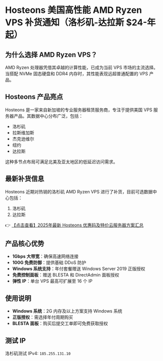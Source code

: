 # Hosteons 美国高性能 AMD Ryzen VPS 补货通知（洛杉矶-达拉斯 $24-年起）

## 为什么选择 AMD Ryzen VPS？

AMD Ryzen 处理器凭借其卓越的计算性能，已成为当前 VPS 市场的主流选择。当搭配 NVMe 固态硬盘和 DDR4 内存时，其性能表现远超普通配置的 VPS 产品。

## Hosteons 产品亮点

Hosteons 是一家来自新加坡的专业服务器租赁服务商，专注于提供美国 VPS 服务器产品。其数据中心分布广泛，包括：

- 洛杉矶
- 拉斯维加斯
- 杰克逊维尔
- 纽约
- 达拉斯

这种多节点布局可满足北美及亚太地区的低延迟访问需求。

## 最新补货信息

Hosteons 近期对热销的洛杉矶 AMD Ryzen VPS 进行了补货，目前可选数据中心包括：

1. 洛杉矶
2. 达拉斯

👉 [【点击查看】2025年最新 Hosteons 优惠码及特价云服务器方案汇总](https://bit.ly/hosteons)

## 产品核心优势

- **1Gbps 大带宽**：确保高速网络连接
- **100G 免费防御**：提供基础 DDoS 防护
- **Windows 系统支持**：年付套餐赠送 Windows Server 2019 正版授权
- **免费控制面板**：赠送 BLESTA 和 DirectAdmin 面板授权
- **弹性 IP**：单台 VPS 最高可扩展至 16 个 IP

## 使用说明

- **Windows 系统**：2G 内存及以上方案支持 Windows 系统
- **正版授权**：需选择年付周期购买
- **BLESTA 面板**：购买后提交工单即可免费获取授权

## 测试 IP

洛杉矶测试 IPv4: `185.255.131.10`